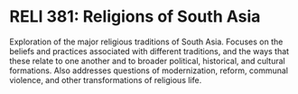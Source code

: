 # RELI 381: Religions of South Asia

Exploration of the major religious traditions of South Asia. Focuses on the beliefs and practices associated with different traditions, and the ways that these relate to one another and to broader political, historical, and cultural formations. Also addresses questions of modernization, reform, communal violence, and other transformations of religious life.